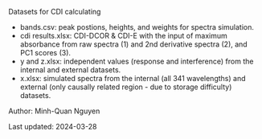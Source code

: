 Datasets for CDI calculating
- bands.csv: peak postions, heights, and weights for spectra simulation.
- cdi results.xlsx: CDI-DCOR & CDI-E with the input of maximum absorbance from raw spectra (1) and 2nd derivative spectra (2), and PC1 scores (3).
- y and z.xlsx: independent values (response and interference) from the internal and external datasets.
- x.xlsx: simulated spectra from the internal (all 341 wavelengths) and external (only causally related region - due to storage difficulty) datasets.


Author: Minh-Quan Nguyen

Last updated: 2024-03-28
